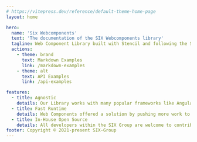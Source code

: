 ```yaml
---
# https://vitepress.dev/reference/default-theme-home-page
layout: home

hero:
  name: 'Six Webcomponents'
  text: 'The documentation of the SIX Webcomponents library'
  tagline: Web Component Library built with Stencil and following the SIX style guide
  actions:
    - theme: brand
      text: Markdown Examples
      link: /markdown-examples
    - theme: alt
      text: API Examples
      link: /api-examples

features:
  - title: Agnostic
    details: Our Library works with many popular frameworks like Angular, React and Vue right out of the box. Checkout the demo apps below!
  - title: Fast Runtime
    details: Web Components offered a solution by pushing more work to the browser for better performance.
  - title: In-House Open Source
    details: All developers within the SIX Group are welcome to contribute code and use our library in their projects.
footer: Copyright © 2021-present SIX-Group
---
```

